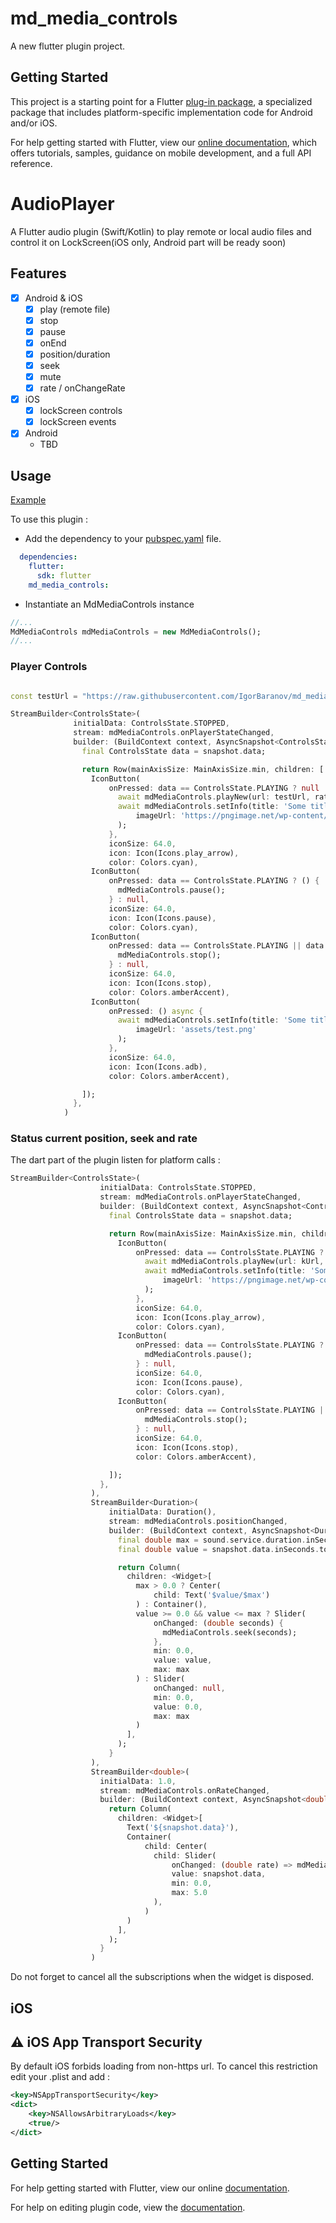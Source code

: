 # md_media_controls

A new flutter plugin project.

## Getting Started

This project is a starting point for a Flutter
[plug-in package](https://flutter.io/developing-packages/),
a specialized package that includes platform-specific implementation code for
Android and/or iOS.

For help getting started with Flutter, view our 
[online documentation](https://flutter.io/docs), which offers tutorials, 
samples, guidance on mobile development, and a full API reference.
# AudioPlayer

A Flutter audio plugin (Swift/Kotlin) to play remote or local audio files and control it on LockScreen(iOS only, Android part will be ready soon)

## Features

- [x] Android & iOS
  - [x] play (remote file)
  - [x] stop
  - [x] pause
  - [x] onEnd
  - [x] position/duration
  - [x] seek
  - [x] mute
  - [x] rate / onChangeRate
- [x] iOS
  - [x] lockScreen controls
  - [x] lockScreen events
- [x] Android
   - TBD

## Usage

[Example](https://github.com/IgorBaranov/md_media_controls/blob/master/example/lib/main.dart)

To use this plugin :

- Add the dependency to your [pubspec.yaml](https://github.com/IgorBaranov/md_media_controls/blob/master/example/pubspec.yaml) file.

```yaml
  dependencies:
    flutter:
      sdk: flutter
    md_media_controls:
```

- Instantiate an MdMediaControls instance

```dart
//...
MdMediaControls mdMediaControls = new MdMediaControls();
//...
```

### Player Controls

```dart

const testUrl = "https://raw.githubusercontent.com/IgorBaranov/md_media_controls/master/example.mp3";

StreamBuilder<ControlsState>(
              initialData: ControlsState.STOPPED,
              stream: mdMediaControls.onPlayerStateChanged,
              builder: (BuildContext context, AsyncSnapshot<ControlsState> snapshot) {
                final ControlsState data = snapshot.data;

                return Row(mainAxisSize: MainAxisSize.min, children: [
                  IconButton(
                      onPressed: data == ControlsState.PLAYING ? null : () async {
                        await mdMediaControls.playNew(url: testUrl, rate: 2.0);
                        await mdMediaControls.setInfo(title: 'Some title', artist: 'some artist',
                            imageUrl: 'https://pngimage.net/wp-content/uploads/2018/05/example-icon-png-4.png'
                        );
                      },
                      iconSize: 64.0,
                      icon: Icon(Icons.play_arrow),
                      color: Colors.cyan),
                  IconButton(
                      onPressed: data == ControlsState.PLAYING ? () {
                        mdMediaControls.pause();
                      } : null,
                      iconSize: 64.0,
                      icon: Icon(Icons.pause),
                      color: Colors.cyan),
                  IconButton(
                      onPressed: data == ControlsState.PLAYING || data == ControlsState.PAUSED ? () {
                        mdMediaControls.stop();
                      } : null,
                      iconSize: 64.0,
                      icon: Icon(Icons.stop),
                      color: Colors.amberAccent),
                  IconButton(
                      onPressed: () async {
                        await mdMediaControls.setInfo(title: 'Some title 123', artist: 'some artist 123',
                            imageUrl: 'assets/test.png'
                        );
                      },
                      iconSize: 64.0,
                      icon: Icon(Icons.adb),
                      color: Colors.amberAccent),

                ]);
              },
            )
```

### Status current position, seek and rate

The dart part of the plugin listen for platform calls :

```dart
StreamBuilder<ControlsState>(
                    initialData: ControlsState.STOPPED,
                    stream: mdMediaControls.onPlayerStateChanged,
                    builder: (BuildContext context, AsyncSnapshot<ControlsState> snapshot) {
                      final ControlsState data = snapshot.data;

                      return Row(mainAxisSize: MainAxisSize.min, children: [
                        IconButton(
                            onPressed: data == ControlsState.PLAYING ? null : () async {
                              await mdMediaControls.playNew(url: kUrl, rate: 1.0);
                              await mdMediaControls.setInfo(title: 'Some title', artist: 'some artist',
                                  imageUrl: 'https://pngimage.net/wp-content/uploads/2018/05/example-icon-png-4.png'
                              );
                            },
                            iconSize: 64.0,
                            icon: Icon(Icons.play_arrow),
                            color: Colors.cyan),
                        IconButton(
                            onPressed: data == ControlsState.PLAYING ? () {
                              mdMediaControls.pause();
                            } : null,
                            iconSize: 64.0,
                            icon: Icon(Icons.pause),
                            color: Colors.cyan),
                        IconButton(
                            onPressed: data == ControlsState.PLAYING || data == ControlsState.PAUSED ? () {
                              mdMediaControls.stop();
                            } : null,
                            iconSize: 64.0,
                            icon: Icon(Icons.stop),
                            color: Colors.amberAccent),

                      ]);
                    },
                  ),
                  StreamBuilder<Duration>(
                      initialData: Duration(),
                      stream: mdMediaControls.positionChanged,
                      builder: (BuildContext context, AsyncSnapshot<Duration> snapshot) {
                        final double max = sound.service.duration.inSeconds.toDouble();
                        final double value = snapshot.data.inSeconds.toDouble();

                        return Column(
                          children: <Widget>[
                            max > 0.0 ? Center(
                                child: Text('$value/$max')
                            ) : Container(),
                            value >= 0.0 && value <= max ? Slider(
                                onChanged: (double seconds) {
                                  mdMediaControls.seek(seconds);
                                },
                                min: 0.0,
                                value: value,
                                max: max
                            ) : Slider(
                                onChanged: null,
                                min: 0.0,
                                value: 0.0,
                                max: max
                            )
                          ],
                        );
                      }
                  ),
                  StreamBuilder<double>(
                    initialData: 1.0,
                    stream: mdMediaControls.onRateChanged,
                    builder: (BuildContext context, AsyncSnapshot<double> snapshot) {
                      return Column(
                        children: <Widget>[
                          Text('${snapshot.data}'),
                          Container(
                              child: Center(
                                child: Slider(
                                    onChanged: (double rate) => mdMediaControls.rate(rate: rate),
                                    value: snapshot.data,
                                    min: 0.0,
                                    max: 5.0
                                ),
                              )
                          )
                        ],
                      );
                    }
                  )
```

Do not forget to cancel all the subscriptions when the widget is disposed.

## iOS

## :warning: iOS App Transport Security

By default iOS forbids loading from non-https url. To cancel this restriction edit your .plist and add :

```xml
<key>NSAppTransportSecurity</key>
<dict>
    <key>NSAllowsArbitraryLoads</key>
    <true/>
</dict>
```

## Getting Started

For help getting started with Flutter, view our online
[documentation](http://flutter.io/).

For help on editing plugin code, view the [documentation](https://flutter.io/platform-plugins/#edit-code).